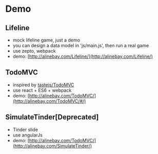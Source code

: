 # Demo


## Lifeline

   - mock lifeline game, just a demo
   - you can design a data model in 'js/main.js', then run a real game
   - use zepto, webpack
   - demo: [http://alinebay.com/Lifeline/](http://alinebay.com/Lifeline/)

## TodoMVC

   - inspired by [tastejs/TodoMVC](http://todomvc.com/examples/react/#/)
   - use react + ES6 + webpack
   - demo: [http://alinebay.com/TodoMVC/](http://alinebay.com/TodoMVC/#/)

## SimulateTinder[Deprecated]
   
   - Tinder slide
   - use angularJs
   - demo: [http://alinebay.com/TodoMVC/](http://alinebay.com/SimulateTinder/)